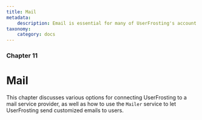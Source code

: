 ```yaml
---
title: Mail
metadata:
    description: Email is essential for many of UserFrosting's account features, including account verification and password reset requests.
taxonomy:
    category: docs
---
```


### Chapter 11

# Mail

This chapter discusses various options for connecting UserFrosting to a mail service provider, as well as how to use the `Mailer` service to let UserFrosting send customized emails to users.
